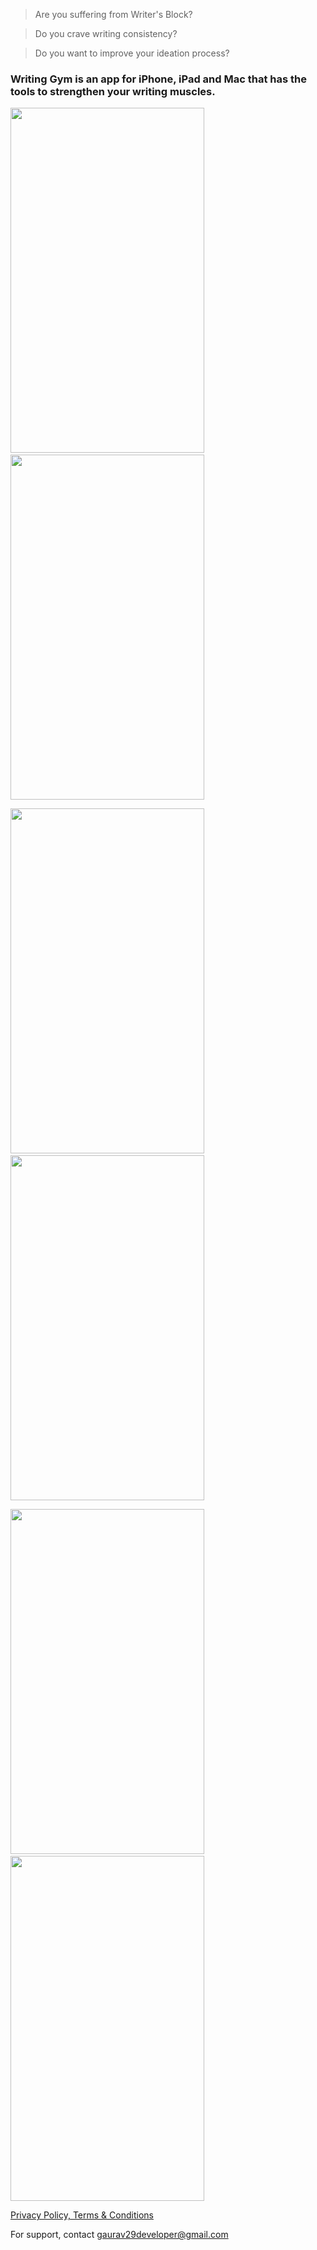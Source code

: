 >Are you suffering from Writer's Block? 

>Do you crave writing consistency? 

>Do you want to improve your ideation process?<br>

### Writing Gym is an app for iPhone, iPad and Mac that has the tools to strengthen your writing muscles.<br>
<p align="left">
  <img src="https://indianmoody.github.io/writing_gym_info/images/wg_web_1.png" width="310" height="552">
  &nbsp;&nbsp;&nbsp;&nbsp;
  <img src="https://indianmoody.github.io/writing_gym_info/images/wg_web_2.png" width="310" height="552">
</p>
<p align="left">
  <img src="https://indianmoody.github.io/writing_gym_info/images/wg_web_3.png" width="310" height="552">
  &nbsp;&nbsp;&nbsp;&nbsp;
  <img src="https://indianmoody.github.io/writing_gym_info/images/wg_web_4.png" width="310" height="552">
</p>
<p align="left">
  <img src="https://indianmoody.github.io/writing_gym_info/images/wg_web_5.png" width="310" height="552">
  &nbsp;&nbsp;&nbsp;&nbsp;
  <img src="https://indianmoody.github.io/writing_gym_info/images/wg_web_6.png" width="310" height="552">
</p>
<!--![multi-device](/images/wg_web_1.png)-->
<!--![share_writing](/images/wg_web_2.png)-->
<!--![ideation](/images/wg_web_3.png)-->

[Privacy Policy, Terms & Conditions](https://indianmoody.github.io/writing_gym_info/privacy_policy_tnc.html)  
  
For support, contact gaurav29developer@gmail.com
